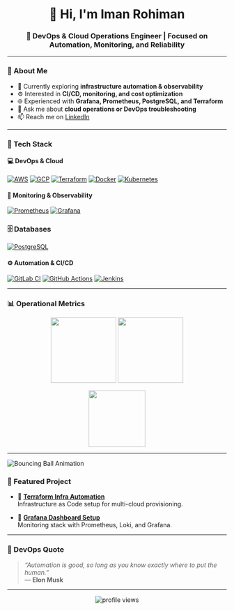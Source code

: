 <!-- PROFIL GITHUB - Iman Rohiman 10102025 --> 

<h1 align="center">👋 Hi, I'm Iman Rohiman</h1>
<h3 align="center">🚀 DevOps & Cloud Operations Engineer | Focused on Automation, Monitoring, and Reliability</h3>

---

### 🧠 About Me
- 🔭 Currently exploring **infrastructure automation & observability**
- ⚙️ Interested in **CI/CD, monitoring, and cost optimization**
- 🌐 Experienced with **Grafana, Prometheus, PostgreSQL, and Terraform**
- 💬 Ask me about **cloud operations or DevOps troubleshooting**
- 📫 Reach me on [LinkedIn](https://www.linkedin.com/in/iman-rohiman-2a2a7744/)

---

### 🧰 Tech Stack

#### 💻 DevOps & Cloud
[![AWS](https://img.shields.io/badge/AWS-232F3E?style=flat&logo=amazonaws&logoColor=white)](https://aws.amazon.com)
[![GCP](https://img.shields.io/badge/GCP-4285F4?style=flat&logo=google-cloud&logoColor=white)](https://cloud.google.com)
[![Terraform](https://img.shields.io/badge/Terraform-844FBA?style=flat&logo=terraform&logoColor=white)](https://www.terraform.io)
[![Docker](https://img.shields.io/badge/Docker-2496ED?style=flat&logo=docker&logoColor=white)](https://www.docker.com)
[![Kubernetes](https://img.shields.io/badge/Kubernetes-326CE5?style=flat&logo=kubernetes&logoColor=white)](https://kubernetes.io)


#### 🔧 Monitoring & Observability
[![Prometheus](https://img.shields.io/badge/Prometheus-E6522C?style=flat&logo=prometheus&logoColor=white)](https://prometheus.io)
[![Grafana](https://img.shields.io/badge/Grafana-F46800?style=flat&logo=grafana&logoColor=white)](https://grafana.com)

### 🗄️ Databases
[![PostgreSQL](https://img.shields.io/badge/PostgreSQL-336791?style=flat&logo=postgresql&logoColor=white)](https://www.postgresql.org)


#### ⚙️ Automation & CI/CD
[![GitLab CI](https://img.shields.io/badge/GitLab%20CI-FC6D26?style=flat&logo=gitlab&logoColor=white)](https://about.gitlab.com)
[![GitHub Actions](https://img.shields.io/badge/GitHub%20Actions-2088FF?style=flat&logo=github-actions&logoColor=white)](https://github.com/features/actions)
[![Jenkins](https://img.shields.io/badge/Jenkins-D24939?style=flat&logo=jenkins&logoColor=white)](https://www.jenkins.io)


---

### 📊 Operational Metrics

<p align="center">
  <img src="https://github-readme-stats.vercel.app/api?username=imanrohiman&show_icons=true&theme=tokyonight&hide_border=true&count_private=true" height="150" />
  <img src="https://github-readme-streak-stats.herokuapp.com/?user=imanrohiman&theme=tokyonight&hide_border=true" height="150" />
</p>

<p align="center">
  <img src="https://github-readme-stats.vercel.app/api/top-langs/?username=imanrohiman&layout=compact&theme=tokyonight&hide_border=true" height="130" />
</p>

---
![Bouncing Ball Animation](assets/bounce.gif)

### 📂 Featured Project

- 🔹 [**Terraform Infra Automation**](https://github.com/imanrohiman/terraform-automation)  
  Infrastructure as Code setup for multi-cloud provisioning.

- 🔹 [**Grafana Dashboard Setup**](https://github.com/imanrohiman/grafana-monitoring)  
  Monitoring stack with Prometheus, Loki, and Grafana.

---

### 🧩 DevOps Quote

> *“Automation is good, so long as you know exactly where to put the human.”*  
> — **Elon Musk**

---

<p align="center">
  <img src="https://komarev.com/ghpvc/?username=imanrohiman&label=Profile+Views&color=blueviolet&style=flat-square" alt="profile views" />
</p>
